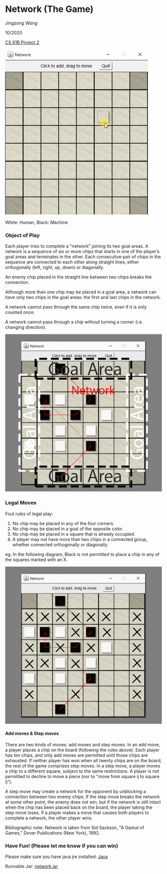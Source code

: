 # Network (The Game)

*Jingzong Wang*

10/2020

<a href="https://people.eecs.berkeley.edu/~jrs/61b/hw/pj2/">CS 61B Project 2</a>



![img](../../images/network-game.gif)

White: Human, Black: Machine



### Object of Play

Each player tries to complete a "network" joining its two goal areas. A network is a sequence of six or more chips that starts in one of the player’s goal areas and terminates in the other. Each consecutive pair of chips in the sequence are connected to each other along straight lines, either orthogonally
(left, right, up, down) or diagonally.

An enemy chip placed in the straight line between two chips breaks the connection.

Although more than one chip may be placed in a goal area, a network can have only two chips in the goal areas: the first and last chips in the network.

A network cannot pass through the same chip twice, even if it is only counted once.

A network cannot pass through a chip without turning a corner (i.e. changing direction).

![img](../../images/network-game-play.png)



### Legal Moves

Fout rules of legal play:

1. No chip may be placed in any of the four corners.
2. No chip may be placed in a goal of the opposite color.
3. No chip may be placed in a square that is already occupied.
4. A player may not have more than two chips in a connected group, whether
   connected orthogonally or diagonally.

eg. In the following diagram, Black is not permitted to place a chip in any of the squares marked with an X.

![img](../../images/network-game-illegal-moves.png)



#### Add moves & Step moves

There are two kinds of moves: add moves and step moves. In an add move, a player places a chip on the board (following the rules above). Each player has ten chips, and only add moves are permitted until those chips are exhausted. If neither player has won when all twenty chips are on the board, the rest of the game comprises step moves. In a step move, a player moves a chip to a different square, subject to the same restrictions. A player is not permitted to decline to move a piece (nor to "move from square ij to square ij"). 

A step move may create a network for the opponent by unblocking a connection between two enemy chips. If the step move breaks the network at some other point, the enemy does not win, but if the network is still intact when the chip has been placed back on the board, the player taking the step move loses. If a player makes a move that causes both players to complete a network, the other player wins.



Bibliographic note: Network is taken from Sid Sackson, "A Gamut of Games," Dover Publications (New York), 1992.



### Have Fun! (Please let me know if you can win)

Please make sure you have java jre installed: <a href="https://www.java.com/en/download/">Java</a>

Runnable Jar:  <a href="https://github.com/JingzongWang/JingzongWang.github.io/blob/master/assets/network-game/network.jar">network.jar</a>

